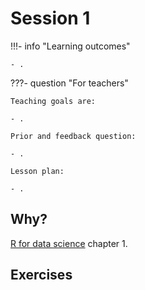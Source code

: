 # Session 1

!!!- info "Learning outcomes"

    - .

???- question "For teachers"

    Teaching goals are:

    - .

    Prior and feedback question:

    - .

    Lesson plan:

    - .

## Why?

[R for data science](https://r4ds.hadley.nz/) chapter 1.

## Exercises

